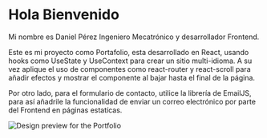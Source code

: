 # Hola Bienvenido

Mi nombre es Daniel Pérez Ingeniero Mecatrónico y desarrollador Frontend.

Este es mi proyecto como Portafolio, esta desarrollado en React, usando hooks como UseState y UseContext para crear un sitio multi-idioma. A su vez aplique el uso de componentes como react-router y react-scroll para añadir efectos y mostrar el componente al bajar hasta el final de la página. 

Por otro lado, para el formulario de contacto, utilice la librería de EmailJS, para así añadrile la funcionalidad de enviar un correo electrónico por parte del Frontend en páginas estatícas.

![Design preview for the Portfolio](./src/capture.png) 
